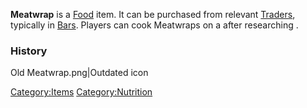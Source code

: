 **Meatwrap** is a [Food](Food.md "wikilink") item. It can be purchased from
relevant [Traders](Traders.md "wikilink"), typically in
[Bars](Bars.md "wikilink"). Players can cook Meatwraps on a [](Cooking_Stove.md) after researching [](Advanced_Cooking_(Tech).md).

### History

Old Meatwrap.png\|Outdated icon

[Category:Items](Category:Items "wikilink")
[Category:Nutrition](Category:Nutrition "wikilink")